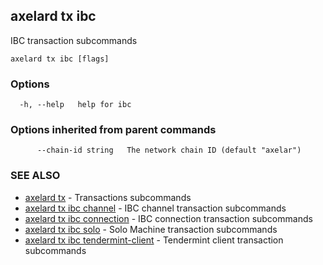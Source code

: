 ## axelard tx ibc

IBC transaction subcommands

```
axelard tx ibc [flags]
```

### Options

```
  -h, --help   help for ibc
```

### Options inherited from parent commands

```
      --chain-id string   The network chain ID (default "axelar")
```

### SEE ALSO

- [axelard tx](axelard_tx.md)	 - Transactions subcommands
- [axelard tx ibc channel](axelard_tx_ibc_channel.md)	 - IBC channel transaction subcommands
- [axelard tx ibc connection](axelard_tx_ibc_connection.md)	 - IBC connection transaction subcommands
- [axelard tx ibc solo](axelard_tx_ibc_solo.md)	 - Solo Machine transaction subcommands
- [axelard tx ibc tendermint-client](axelard_tx_ibc_tendermint-client.md)	 - Tendermint client transaction subcommands
